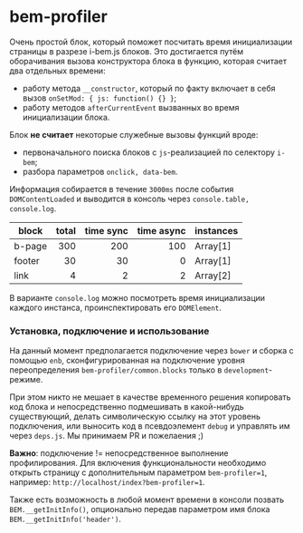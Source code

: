 bem-profiler
============

Очень простой блок, который поможет посчитать время инициализации страницы в разрезе i-bem.js блоков. Это достигается путём оборачивания вызова конструктора блока в функцию, которая считает два отдельных времени:

* работу метода `__constructor`, который по факту включает в себя вызов `onSetMod: { js: function() {} }`;
* работу методов `afterCurrentEvent` вызванных во время инициализации блока.

Блок **не считает** некоторые служебные вызовы функций вроде:

* первоначального поиска блоков с `js`-реализацией по селектору `i-bem`;
* разбора параметров `onclick, data-bem`.

Информация собирается в течение `3000ms` после события `DOMContentLoaded` и выводится в консоль через `console.table, console.log`.

| block | total | time sync | time async | instances |
| ----- |------:|----------:|-----------:|-----------|
| b-page| 300   | 200       | 100        | Array[1]  |
| footer| 30    | 30        | 0          | Array[1]  |
| link  | 4     | 2         | 2          | Array[2]  |

В варианте `console.log` можно посмотреть время инициализации каждого инстанса, проинспектировать его `DOMElement`.

### Установка, подключение и использование

На данный момент предполагается подключение через `bower` и сборка с помощью `enb`, сконфигурированная на подключение уровня переопределения `bem-profiler/common.blocks` только в `development`-режиме.

При этом никто не мешает в качестве временного решения копировать код блока и непосредственно подмешивать в какой-нибудь существующий, делать символическую ссылку на этот уровень подключения, или выносить код в псевдоэлемент `debug` и управлять им через `deps.js`. Мы принимаем PR и пожелаения ;)

**Важно**: подключение != непосредственное выполнение профилирования. Для включения функциональности необходимо открыть страницу с дополнительным параметром `bem-profiler=1`, например:
`http://localhost/index?bem-profiler=1`.

Также есть возможность в любой момент времени в консоли позвать `BEM.__getInitInfo()`, опционально передав параметром имя блока `BEM.__getInitInfo('header')`.
